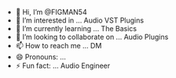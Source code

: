 - 👋 Hi, I’m @FIGMAN54
- 👀 I’m interested in ... Audio VST Plugins
- 🌱 I’m currently learning ... The Basics
- 💞️ I’m looking to collaborate on ... Audio Plugins
- 📫 How to reach me ... DM
- 😄 Pronouns: ...
- ⚡ Fun fact: ... Audio Engineer

<!---
FIGMAN54/FIGMAN54 is a ✨ special ✨ repository because its `README.md` (this file) appears on your GitHub profile.
You can click the Preview link to take a look at your changes.
--->
